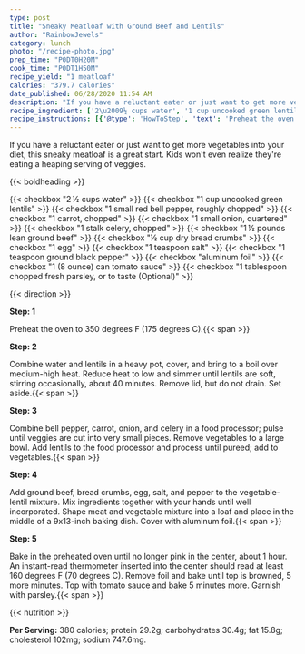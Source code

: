 ```yaml
---
type: post
title: "Sneaky Meatloaf with Ground Beef and Lentils"
author: "RainbowJewels"
category: lunch
photo: "/recipe-photo.jpg"
prep_time: "P0DT0H20M"
cook_time: "P0DT1H50M"
recipe_yield: "1 meatloaf"
calories: "379.7 calories"
date_published: 06/28/2020 11:54 AM
description: "If you have a reluctant eater or just want to get more vegetables into your diet, this sneaky meatloaf is a great start. Kids won't even realize they're eating a heaping serving of veggies."
recipe_ingredient: ['2\u2009½ cups water', '1 cup uncooked green lentils', '1 small red bell pepper, roughly chopped', '1 carrot, chopped', '1 small onion, quartered', '1 stalk celery, chopped', '1\u2009½ pounds lean ground beef', '½ cup dry bread crumbs', '1 egg', '1 teaspoon salt', '1 teaspoon ground black pepper', 'aluminum foil', '1 (8 ounce) can tomato sauce', '1 tablespoon chopped fresh parsley, or to taste']
recipe_instructions: [{'@type': 'HowToStep', 'text': 'Preheat the oven to 350 degrees F (175 degrees C).\n'}, {'@type': 'HowToStep', 'text': 'Combine water and lentils in a heavy pot, cover, and bring to a boil over medium-high heat. Reduce heat to low and simmer until lentils are soft, stirring occasionally, about 40 minutes. Remove lid, but do not drain. Set aside.\n'}, {'@type': 'HowToStep', 'text': 'Combine bell pepper, carrot, onion, and celery in a food processor; pulse until veggies are cut into very small pieces. Remove vegetables to a large bowl. Add lentils to the food processor and process until pureed; add to vegetables.\n'}, {'@type': 'HowToStep', 'text': 'Add ground beef, bread crumbs, egg, salt, and pepper to the vegetable-lentil mixture. Mix ingredients together with your hands until well incorporated. Shape meat and vegetable mixture into a loaf and place in the middle of a 9x13-inch baking dish. Cover with aluminum foil.\n'}, {'@type': 'HowToStep', 'text': 'Bake in the preheated oven until no longer pink in the center, about 1 hour. An instant-read thermometer inserted into the center should read at least 160 degrees F (70 degrees C). Remove foil and bake until top is browned, 5 more minutes. Top with tomato sauce and bake 5 minutes more. Garnish with parsley.\n'}]
---
```


If you have a reluctant eater or just want to get more vegetables into your diet, this sneaky meatloaf is a great start. Kids won't even realize they're eating a heaping serving of veggies. 

{{< boldheading >}}

{{< checkbox "2 ½ cups water" >}}
{{< checkbox "1 cup uncooked green lentils" >}}
{{< checkbox "1 small red bell pepper, roughly chopped" >}}
{{< checkbox "1  carrot, chopped" >}}
{{< checkbox "1 small onion, quartered" >}}
{{< checkbox "1 stalk celery, chopped" >}}
{{< checkbox "1 ½ pounds lean ground beef" >}}
{{< checkbox "½ cup dry bread crumbs" >}}
{{< checkbox "1  egg" >}}
{{< checkbox "1 teaspoon salt" >}}
{{< checkbox "1 teaspoon ground black pepper" >}}
{{< checkbox "aluminum foil" >}}
{{< checkbox "1 (8 ounce) can tomato sauce" >}}
{{< checkbox "1 tablespoon chopped fresh parsley, or to taste  (Optional)" >}}


{{< direction >}}

**Step: 1**

Preheat the oven to 350 degrees F (175 degrees C).{{< span >}}

**Step: 2**

Combine water and lentils in a heavy pot, cover, and bring to a boil over medium-high heat. Reduce heat to low and simmer until lentils are soft, stirring occasionally, about 40 minutes. Remove lid, but do not drain. Set aside.{{< span >}}

**Step: 3**

Combine bell pepper, carrot, onion, and celery in a food processor; pulse until veggies are cut into very small pieces. Remove vegetables to a large bowl. Add lentils to the food processor and process until pureed; add to vegetables.{{< span >}}

**Step: 4**

Add ground beef, bread crumbs, egg, salt, and pepper to the vegetable-lentil mixture. Mix ingredients together with your hands until well incorporated. Shape meat and vegetable mixture into a loaf and place in the middle of a 9x13-inch baking dish. Cover with aluminum foil.{{< span >}}

**Step: 5**

Bake in the preheated oven until no longer pink in the center, about 1 hour. An instant-read thermometer inserted into the center should read at least 160 degrees F (70 degrees C). Remove foil and bake until top is browned, 5 more minutes. Top with tomato sauce and bake 5 minutes more. Garnish with parsley.{{< span >}}

{{< nutrition >}}

**Per Serving:** 380 calories; protein 29.2g; carbohydrates 30.4g; fat 15.8g; cholesterol 102mg; sodium 747.6mg.
